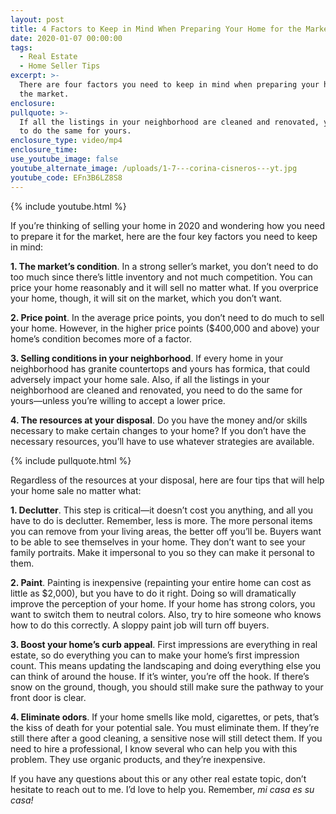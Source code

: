 ```yaml
---
layout: post
title: 4 Factors to Keep in Mind When Preparing Your Home for the Market
date: 2020-01-07 00:00:00
tags:
  - Real Estate
  - Home Seller Tips
excerpt: >-
  There are four factors you need to keep in mind when preparing your home for
  the market.
enclosure:
pullquote: >-
  If all the listings in your neighborhood are cleaned and renovated, you need
  to do the same for yours.
enclosure_type: video/mp4
enclosure_time:
use_youtube_image: false
youtube_alternate_image: /uploads/1-7---corina-cisneros---yt.jpg
youtube_code: EFn3B6LZ8S8
---
```


{% include youtube.html %}

If you’re thinking of selling your home in 2020 and wondering how you need to prepare it for the market, here are the four key factors you need to keep in mind:

**1\. The market’s condition**. In a strong seller’s market, you don’t need to do too much since there’s little inventory and not much competition. You can price your home reasonably and it will sell no matter what. If you overprice your home, though, it will sit on the market, which you don’t want.

**2\. Price point**. In the average price points, you don’t need to do much to sell your home. However, in the higher price points ($400,000 and above) your home’s condition becomes more of a factor.

**3\. Selling conditions in your neighborhood**. If every home in your neighborhood has granite countertops and yours has formica, that could adversely impact your home sale. Also, if all the listings in your neighborhood are cleaned and renovated, you need to do the same for yours—unless you’re willing to accept a lower price.

**4\. The resources at your disposal**. Do you have the money and/or skills necessary to make certain changes to your home? If you don’t have the necessary resources, you’ll have to use whatever strategies are available.

{% include pullquote.html %}

Regardless of the resources at your disposal, here are four tips that will help your home sale no matter what:

**1\. Declutter**. This step is critical—it doesn’t cost you anything, and all you have to do is declutter. Remember, less is more. The more personal items you can remove from your living areas, the better off you’ll be. Buyers want to be able to see themselves in your home. They don’t want to see your family portraits. Make it impersonal to you so they can make it personal to them.

**2\. Paint**. Painting is inexpensive (repainting your entire home can cost as little as $2,000), but you have to do it right. Doing so will dramatically improve the perception of your home. If your home has strong colors, you want to switch them to neutral colors. Also, try to hire someone who knows how to do this correctly. A sloppy paint job will turn off buyers.

**3\. Boost your home’s curb appeal**. First impressions are everything in real estate, so do everything you can to make your home’s first impression count. This means updating the landscaping and doing everything else you can think of around the house. If it’s winter, you’re off the hook. If there’s snow on the ground, though, you should still make sure the pathway to your front door is clear.

**4\. Eliminate odors**. If your home smells like mold, cigarettes, or pets, that’s the kiss of death for your potential sale. You must eliminate them. If they’re still there after a good cleaning, a sensitive nose will still detect them. If you need to hire a professional, I know several who can help you with this problem. They use organic products, and they’re inexpensive.

If you have any questions about this or any other real estate topic, don’t hesitate to reach out to me. I’d love to help you. Remember, *mi casa es su casa\!*